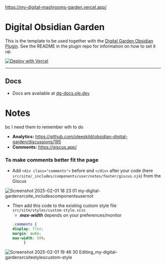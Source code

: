 https://my-digital-mashrooms-garden.vercel.app/


# Digital Obsidian Garden
This is the template to be used together with the [Digital Garden Obsidian Plugin](https://github.com/oleeskild/Obsidian-Digital-Garden). 
See the README in the plugin repo for information on how to set it up.

[![Deploy with Vercel](https://vercel.com/button)](https://vercel.com/new/clone?repository-url=https://github.com/oleeskild/digitalgarden)

---
## Docs
- Docs are available at [dg-docs.ole.dev](https://dg-docs.ole.dev/)

# Notes
bc I need them to remember wth to do
- **Analytics:** https://github.com/oleeskild/obsidian-digital-garden/discussions/195
- **Comments:** https://giscus.app/
### To make comments better fit the page
- Add `<div class="comments">` before and `</div>` after your code (here `src/site/_includes/components/user/notes/footer/giscus.njk`) from the Giscus

![Screenshot 2025-02-01 18 23 01 my-digital-gardensrcsite_includescomponentsusernot](https://github.com/user-attachments/assets/04840399-2489-4aef-8ca3-2842ff81cd69)
  - Then add this code to the existing custom style file `src/site/styles/custom-style.scss`
      - ***max-width*** depends on your preferences/monitor
    ```css
    .comments {
    display: flex;
    margin: auto;
    max-width: 50%; 
         }
    ```

![Screenshot 2025-02-01 19 46 30 Editing_my-digital-gardensrcsitestylescustom-style](https://github.com/user-attachments/assets/e2235130-5fef-46ce-8a88-f6e0c7ea0ebe)




